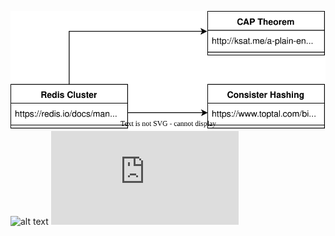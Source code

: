 ![alt text](https://github.com/kartikchauhan/prep-mesh/blob/master/draw.io/Cache.svg)
![alt text](https://github.com/kartikchauhan/prep-mesh/blob/master/draw.io/Cache.drawio)
![alt text](https://github.com/kartikchauhan/prep-mesh/blob/master/draw.io/Cache.drawio.html)

